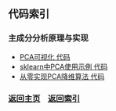 ## 代码索引

### 主成分分析原理与实现

- [PCA可视化 代码](C01_PCA_visualization.py)
- [sklearn中PCA使用示例 代码](C02_PCA_train.py)
- [从零实现PCA降维算法 代码](C03_PCA_impl.py)

### [返回主页](../../README.md)&nbsp;&nbsp;&nbsp;&nbsp;[返回索引](../Index.md)